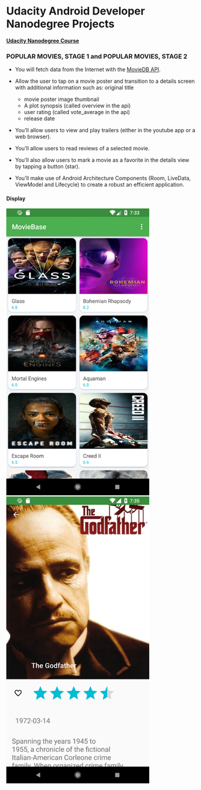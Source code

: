 # Udacity Android Developer Nanodegree Projects

**[Udacity Nanodegree Course](https://in.udacity.com/course/android-developer-nanodegree-by-google--nd801)**

### POPULAR MOVIES, STAGE 1 and POPULAR MOVIES, STAGE 2

- You will fetch data from the Internet with the [MovieDB API](https://www.themoviedb.org/).

* Allow the user to tap on a movie poster and transition to a details screen with additional information such as:
  original title

  - movie poster image thumbnail
  - A plot synopsis (called overview in the api)
  - user rating (called vote_average in the api)
  - release date

* You’ll allow users to view and play trailers (either in the youtube app or a web browser).
* You’ll allow users to read reviews of a selected movie.
* You’ll also allow users to mark a movie as a favorite in the details view by tapping a button (star).
* You'll make use of Android Architecture Components (Room, LiveData, ViewModel and Lifecycle) to create a robust an efficient application.

#### Display

<img src="https://github.com/udayrajsawhney/Udacity-Android-Nanodegree-Projects/blob/master/screenshots/1.png" width="380"/> 
<img src="https://github.com/udayrajsawhney/Udacity-Android-Nanodegree-Projects/blob/master/screenshots/2.png" width="380"/>
